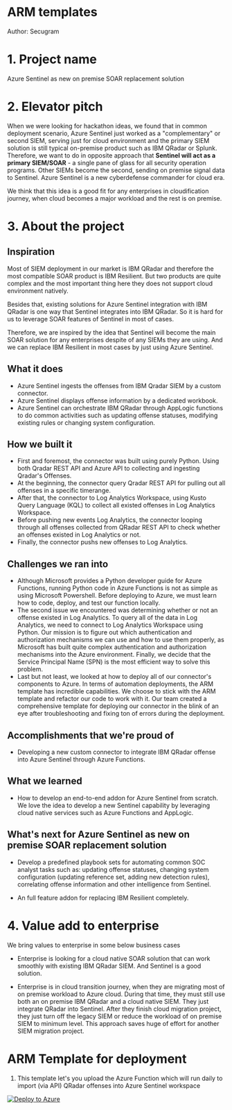 # ARM templates 
Author: Secugram 
# 1. Project name
Azure Sentinel as new on premise SOAR replacement solution

# 2. Elevator pitch

When we were looking for hackathon ideas, we found that in common deployment scenario, Azure Sentinel just worked as a "complementary" or second SIEM, serving just for cloud environment and the primary SIEM solution is still typical on-premise product such as IBM QRadar or Splunk. Therefore, we want to do in opposite approach that **Sentinel will act as a primary SIEM/SOAR** - a single pane of glass for all security operation programs. Other SIEMs become the second, sending on premise signal data to Sentinel. Azure Sentinel is a new cyberdefense commander for cloud era. 

We think that this idea is a good fit for any enterprises in cloudification journey, when cloud becomes a major workload and the rest is on premise. 

# 3. About the project
## Inspiration

Most of SIEM deployment in our market is IBM QRadar and therefore the most compatible SOAR product is IBM Resilient. But two products are quite complex and the most important thing here they does not support cloud environment natively. 

Besides that, existing solutions for Azure Sentinel integration with IBM QRadar is one way that Sentinel integrates into IBM QRadar. So it is hard for us to leverage SOAR features of Sentinel in most of cases.

Therefore, we are inspired by the idea that Sentinel will become the main SOAR solution for any enterprises despite of any SIEMs they are using. And we can replace IBM Resilient in most cases by just using Azure Sentinel. 

## What it does

- Azure Sentinel ingests the offenses from IBM Qradar SIEM by a custom connector.
- Azure Sentinel displays offense information by a dedicated workbook.
- Azure Sentinel can orchestrate IBM QRadar through AppLogic functions to do common activities such as updating offense statuses, modifying existing rules or changing system configuration. 

## How we built it
- First and foremost, the connector was built using purely Python. Using both Qradar REST API and Azure API to collecting and ingesting Qradar's Offenses.  
- At the beginning, the connector query Qradar REST API for pulling out all offenses in a specific timerange. 
- After that, the connector to Log Analytics Workspace, using Kusto Query Language (KQL) to collect all existed offenses in Log Analytics Workspace.
- Before pushing new events Log Analytics, the connector looping through all offenses collected from QRadar REST API to check whether an offenses existed in Log Analytics or not.
- Finally, the connector pushs new offenses to Log Analytics.

## Challenges we ran into
- Although Microsoft provides a Python developer guide for Azure Functions, running Python code in Azure Functions is not as simple as using Microsoft Powershell. Before deploying to Azure, we must learn how to code, deploy, and test our function locally.
- The second issue we encountered was determining whether or not an offense existed in Log Analytics. To query all of the data in Log Analytics, we need to connect to Log Analytics Workspace using Python. Our mission is to figure out which authentication and authorization mechanisms we can use and how to use them properly, as Microsoft has built quite complex authentication and authorization mechanisms into the Azure environment. Finally, we decide that the Service Principal Name (SPN) is the most efficient way to solve this problem.
- Last but not least, we looked at how to deploy all of our connector's components to Azure. In terms of automation deployments, the ARM template has incredible capabilities. We choose to stick with the ARM template and refactor our code to work with it. Our team created a comprehensive template for deploying our connector in the blink of an eye after troubleshooting and fixing ton of errors during the deployment.
## Accomplishments that we're proud of

- Developing a new custom connector to integrate IBM QRadar offense into Azure Sentinel through Azure Functions.

## What we learned

- How to develop an end-to-end addon for Azure Sentinel from scratch. We love the idea to develop a new Sentinel capability by leveraging cloud native services such as Azure Functions and AppLogic.

## What's next for Azure Sentinel as new on premise SOAR replacement solution

- Develop a predefined playbook sets for automating common SOC analyst tasks such as: updating offense statuses, changing system configuration (updating reference set, adding new detection rules), correlating offense information and other intelligence from Sentinel.

- An full feature addon for replacing IBM Resilient completely.  

# 4. Value add to enterprise

We bring values to enterprise in some below business cases

- Enterprise is looking for a cloud native SOAR solution that can work smoothly with existing IBM QRadar SIEM. And Sentinel is a good solution.

- Enterprise is in cloud transition journey, when they are migrating most of on premise workload to Azure cloud. During that time, they must still use both an on premise IBM QRadar and a cloud native SIEM. They just integrate QRadar into Sentinel. After they finish cloud migration project, they just turn off the legacy SIEM or reduce the workload of on premise SIEM to minimum level. This approach saves huge of effort for another SIEM migration project.

# ARM Template for deployment
1) This template let's you upload the Azure Function which will run daily to import (via API) QRadar offenses into Azure Sentinel workspace

[![Deploy to Azure](https://aka.ms/deploytoazurebutton)](https://aka.ms/sentinel-qradarconnector-azuredeploy)
